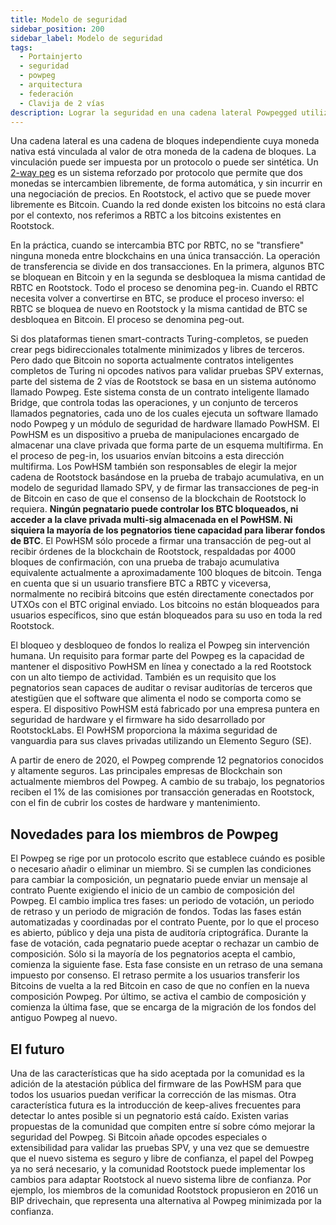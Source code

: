```yaml
---
title: Modelo de seguridad
sidebar_position: 200
sidebar_label: Modelo de seguridad
tags:
  - Portainjerto
  - seguridad
  - powpeg
  - arquitectura
  - federación
  - Clavija de 2 vías
description: Lograr la seguridad en una cadena lateral Powpegged utilizando pruebas de pago
---
```


Una cadena lateral es una cadena de bloques independiente cuya moneda nativa está vinculada al valor de otra moneda de la cadena de bloques. La vinculación puede ser impuesta por un protocolo o puede ser sintética. Un [2-way peg](/conceptos/powpeg/) es un sistema reforzado por protocolo que permite que dos monedas se intercambien libremente, de forma automática, y sin incurrir en una negociación de precios. En Rootstock, el activo que se puede mover libremente es Bitcoin. Cuando la red donde existen los bitcoins no está clara por el contexto, nos referimos a RBTC a los bitcoins existentes en Rootstock.

En la práctica, cuando se intercambia BTC por RBTC, no se "transfiere" ninguna moneda entre blockchains en una única transacción. La operación de transferencia se divide en dos transacciones. En la primera, algunos BTC se bloquean en Bitcoin y en la segunda se desbloquea la misma cantidad de RBTC en Rootstock. Todo el proceso se denomina peg-in. Cuando el RBTC necesita volver a convertirse en BTC, se produce el proceso inverso: el RBTC se bloquea de nuevo en Rootstock y la misma cantidad de BTC se desbloquea en Bitcoin. El proceso se denomina peg-out.

Si dos plataformas tienen smart-contracts Turing-completos, se pueden crear pegs bidireccionales totalmente minimizados y libres de terceros. Pero dado que Bitcoin no soporta actualmente contratos inteligentes completos de Turing ni opcodes nativos para validar pruebas SPV externas, parte del sistema de 2 vías de Rootstock se basa en un sistema autónomo llamado Powpeg. Este sistema consta de un contrato inteligente llamado Bridge, que controla todas las operaciones, y un conjunto de terceros llamados pegnatories, cada uno de los cuales ejecuta un software llamado nodo Powpeg y un módulo de seguridad de hardware llamado PowHSM. El PowHSM es un dispositivo a prueba de manipulaciones encargado de almacenar una clave privada que forma parte de un esquema multifirma. En el proceso de peg-in, los usuarios envían bitcoins a esta dirección multifirma.  Los PowHSM también son responsables de elegir la mejor cadena de Rootstock basándose en la prueba de trabajo acumulativa, en un modelo de seguridad llamado SPV, y de firmar las transacciones de peg-in de Bitcoin en caso de que el consenso de la blockchain de Rootstock lo requiera. **Ningún pegnatario puede controlar los BTC bloqueados, ni acceder a la clave privada multi-sig almacenada en el PowHSM. Ni siquiera la mayoría de los pegnatorios tiene capacidad para liberar fondos de BTC**. El PowHSM sólo procede a firmar una transacción de peg-out al recibir órdenes de la blockchain de Rootstock, respaldadas por 4000 bloques de confirmación, con una prueba de trabajo acumulativa equivalente actualmente a aproximadamente 100 bloques de bitcoin. Tenga en cuenta que si un usuario transfiere BTC a RBTC y viceversa, normalmente no recibirá bitcoins que estén directamente conectados por UTXOs con el BTC original enviado. Los bitcoins no están bloqueados para usuarios específicos, sino que están bloqueados para su uso en toda la red Rootstock.

El bloqueo y desbloqueo de fondos lo realiza el Powpeg sin intervención humana. Un requisito para formar parte del Powpeg es la capacidad de mantener el dispositivo PowHSM en línea y conectado a la red Rootstock con un alto tiempo de actividad. También es un requisito que los pegnatorios sean capaces de auditar o revisar auditorías de terceros que atestigüen que el software que alimenta el nodo se comporta como se espera. El dispositivo PowHSM está fabricado por una empresa puntera en seguridad de hardware y el firmware ha sido desarrollado por RootstockLabs. El PowHSM proporciona la máxima seguridad de vanguardia para sus claves privadas utilizando un Elemento Seguro (SE).

A partir de enero de 2020, el Powpeg comprende 12 pegnatorios conocidos y altamente seguros. Las principales empresas de Blockchain son actualmente miembros del Powpeg.  A cambio de su trabajo, los pegnatorios reciben el 1% de las comisiones por transacción generadas en Rootstock, con el fin de cubrir los costes de hardware y mantenimiento.

## Novedades para los miembros de Powpeg

El Powpeg se rige por un protocolo escrito que establece cuándo es posible o necesario añadir o eliminar un miembro. Si se cumplen las condiciones para cambiar la composición, un pegnatario puede enviar un mensaje al contrato Puente exigiendo el inicio de un cambio de composición del Powpeg. El cambio implica tres fases: un periodo de votación, un periodo de retraso y un periodo de migración de fondos.  Todas las fases están automatizadas y coordinadas por el contrato Puente, por lo que el proceso es abierto, público y deja una pista de auditoría criptográfica.  Durante la fase de votación, cada pegnatario puede aceptar o rechazar un cambio de composición. Sólo si la mayoría de los pegnatorios acepta el cambio, comienza la siguiente fase. Esta fase consiste en un retraso de una semana impuesto por consenso. El retraso permite a los usuarios transferir los Bitcoins de vuelta a la red Bitcoin en caso de que no confíen en la nueva composición Powpeg. Por último, se activa el cambio de composición y comienza la última fase, que se encarga de la migración de los fondos del antiguo Powpeg al nuevo.

## El futuro

Una de las características que ha sido aceptada por la comunidad es la adición de la atestación pública del firmware de las PowHSM para que todos los usuarios puedan verificar la corrección de las mismas. Otra característica futura es la introducción de keep-alives frecuentes para detectar lo antes posible si un pegnatorio está caído. Existen varias propuestas de la comunidad que compiten entre sí sobre cómo mejorar la seguridad del Powpeg. Si Bitcoin añade opcodes especiales o extensibilidad para validar las pruebas SPV, y una vez que se demuestre que el nuevo sistema es seguro y libre de confianza, el papel del Powpeg ya no será necesario, y la comunidad Rootstock puede implementar los cambios para adaptar Rootstock al nuevo sistema libre de confianza. Por ejemplo, los miembros de la comunidad Rootstock propusieron en 2016 un BIP drivechain, que representa una alternativa al Powpeg minimizada por la confianza.
